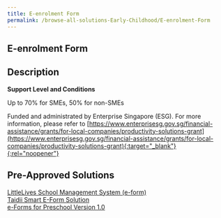 ```yaml
---
title: E-enrolment Form
permalink: /browse-all-solutions-Early-Childhood/E-enrolment-Form
---
```


## E-enrolment Form
## Description

**Support Level and Conditions**

Up to 70% for SMEs, 50% for non-SMEs

Funded and administrated by Enterprise Singapore (ESG). For more information, please refer to
[https://www.enterprisesg.gov.sg/financial-assistance/grants/for-local-companies/productivity-solutions-grant](https://www.enterprisesg.gov.sg/financial-assistance/grants/for-local-companies/productivity-solutions-grant){:target="_blank"}{:rel="noopener"}

## Pre-Approved Solutions

<a href='/productivity-solutions-grant/solutionrepo/solution2558' target='_blank'>LittleLives School Management System (e-form)</a><br>
<a href='/productivity-solutions-grant/solutionrepo/solution2600' target='_blank'>Taidii Smart E-Form Solution</a><br>
<a href='/productivity-solutions-grant/solutionrepo/solution2682' target='_blank'>e-Forms for Preschool Version 1.0</a><br>
